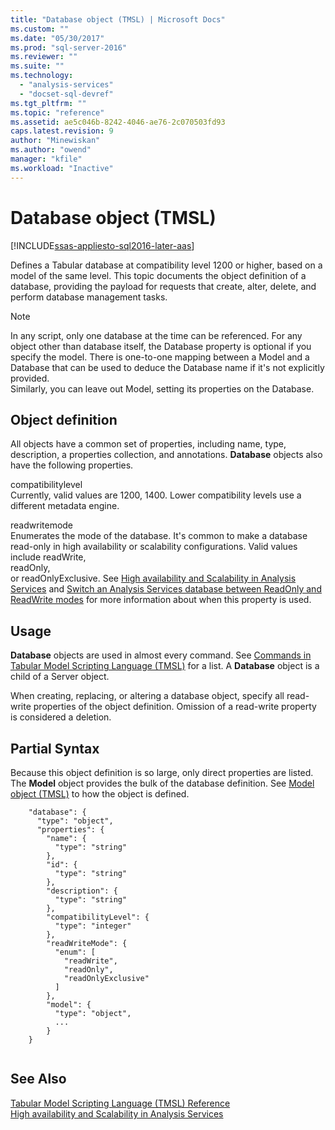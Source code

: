 ```yaml
---
title: "Database object (TMSL) | Microsoft Docs"
ms.custom: ""
ms.date: "05/30/2017"
ms.prod: "sql-server-2016"
ms.reviewer: ""
ms.suite: ""
ms.technology: 
  - "analysis-services"
  - "docset-sql-devref"
ms.tgt_pltfrm: ""
ms.topic: "reference"
ms.assetid: ae5c046b-8242-4046-ae76-2c070503fd93
caps.latest.revision: 9
author: "Minewiskan"
ms.author: "owend"
manager: "kfile"
ms.workload: "Inactive"
---
```

# Database object (TMSL)

[!INCLUDE[ssas-appliesto-sql2016-later-aas](../../includes/ssas-appliesto-sql2016-later-aas.md)]

  Defines a Tabular database at compatibility level 1200 or higher, based on a model of the same level. This topic documents the object definition of a database, providing the payload for requests that create, alter, delete, and perform database management tasks.  
  
> [!NOTE]  
>  In any script, only one database at the time can be referenced. For any object other than database itself, the Database property is optional if you specify the model. There is one-to-one mapping between a Model and a Database that can be used to deduce the Database name if it's not explicitly provided.   
> Similarly, you can leave out Model, setting its properties on the Database.  
  
## Object definition  
 All objects have a common set of properties, including name, type, description, a properties collection, and annotations. **Database** objects also have the following properties.  
  
 compatibilitylevel  
 Currently, valid values are 1200, 1400. Lower compatibility levels use a different metadata engine.  
  
 readwritemode  
 Enumerates the mode of the database. It's common to make a database read-only in high availability or scalability configurations. Valid values include readWrite,  
                readOnly,  
                or readOnlyExclusive. See [High availability and Scalability in Analysis Services](../../analysis-services/instances/high-availability-and-scalability-in-analysis-services.md) and [Switch an Analysis Services database between ReadOnly and ReadWrite modes](../../analysis-services/multidimensional-models/switch-an-analysis-services-database-between-readonly-and-readwrite-modes.md) for more information about when this property is used.  
  
## Usage  
 **Database** objects are used in almost every command. See [Commands in Tabular Model Scripting Language &#40;TMSL&#41;](../../analysis-services/tabular-models-scripting-language-commands/tmsl-reference-commands.md) for a list. A **Database** object is a child of a Server object.  
  
 When creating, replacing, or altering a database object, specify all read-write properties of the object definition. Omission of a read-write property is considered a deletion.  
  
## Partial Syntax  
 Because this object definition is so large, only direct properties are listed. The **Model** object provides the bulk of the database definition. See [Model object &#40;TMSL&#41;](../../analysis-services/tabular-models-scripting-language-objects/model-object-tmsl.md) to how the object is defined.  
  
```  
    "database": {  
      "type": "object",  
      "properties": {  
        "name": {  
          "type": "string"  
        },  
        "id": {  
          "type": "string"  
        },  
        "description": {  
          "type": "string"  
        },  
        "compatibilityLevel": {  
          "type": "integer"  
        },  
        "readWriteMode": {  
          "enum": [  
            "readWrite",  
            "readOnly",  
            "readOnlyExclusive"  
          ]  
        },  
        "model": {  
          "type": "object",  
          ...  
        }  
    }  
  
```  
  
## See Also  
 [Tabular Model Scripting Language &#40;TMSL&#41; Reference](../../analysis-services/tabular-model-scripting-language-tmsl-reference.md)   
 [High availability and Scalability in Analysis Services](../../analysis-services/instances/high-availability-and-scalability-in-analysis-services.md)  
  
  
